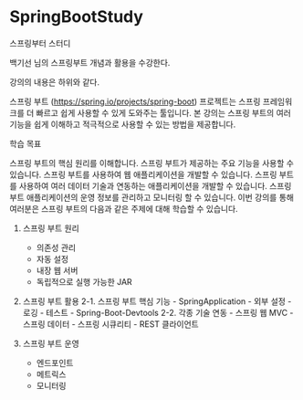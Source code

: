 # SpringBootStudy
스프링부터 스터디 

백기선 님의 스프링부트 개념과 활용을 수강한다.

강의의 내용은 하위와 같다.

 스프링 부트 (https://spring.io/projects/spring-boot) 프로젝트는 스프링 프레임워크를 더 빠르고 쉽게 사용할 수 있게 도와주는 툴입니다.
 본 강의는 스프링 부트의 여러 기능을 쉽게 이해하고 적극적으로 사용할 수 있는 방법을 제공합니다.

학습 목표

스프링 부트의 핵심 원리를 이해합니다.
스프링 부트가 제공하는 주요 기능을 사용할 수 있습니다.
스프링 부트를 사용하여 웹 애플리케이션을 개발할 수 있습니다.
스프링 부트를 사용하여 여러 데이터 기술과 연동하는 애플리케이션을 개발할 수 있습니다.
스프링 부트 애플리케이션의 운영 정보를 관리하고 모니터링 할 수 있습니다.
이번 강의를 통해 여러분은 스프링 부트의 다음과 같은 주제에 대해 학습할 수 있습니다.

1. 스프링 부트 원리
	 - 의존성 관리
 	- 자동 설정
 	- 내장 웹 서버
 	- 독립적으로 실행 가능한 JAR

2. 스프링 부트 활용
	2-1. 스프링 부트 핵심 기능
 		- SpringApplication
 		- 외부 설정
 		- 로깅
 		- 테스트
 		- Spring-Boot-Devtools
	2-2. 각종 기술 연동
 		- 스프링 웹 MVC
 		- 스프링 데이터
 		- 스프링 시큐리티
 		- REST 클라이언트
3. 스프링 부트 운영
	- 엔드포인트
	- 메트릭스
	- 모니터링
